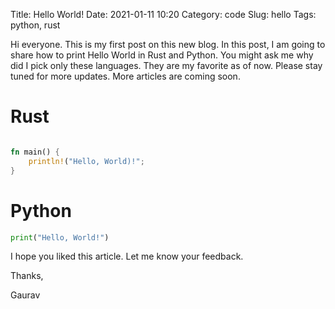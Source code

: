 Title: Hello World!
Date: 2021-01-11 10:20
Category: code
Slug: hello
Tags: python, rust


Hi everyone. This is my first post on this new blog. In this post, I am going to share how to print Hello World in Rust and Python. You might ask me why did I pick only these languages. They are my favorite as of now.
Please stay tuned for more updates. More articles are coming soon.

# Rust

``` rust

fn main() {
    println!("Hello, World)!";
}

```

# Python

``` python
print("Hello, World!")
```

I hope you liked this article. Let me know your feedback.

Thanks,

Gaurav 